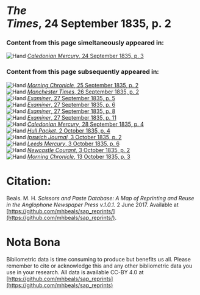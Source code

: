 # *The Times*, 24 September 1835, p. 2  
  
### Content from this page simeltaneously appeared in:  
![Hand](http://scissorsandpaste.net/wp-content/uploads/2017/06/smallhandpointer.png) [*Caledonian Mercury*, 24 September 1835, p. 3](https://mhbeals.github.io/sap_html/Caledonian-Mercury/Caledonian-Mercury-24-September-1835-p-3)  
  
### Content from this page subsequently appeared in:  
![Hand](http://scissorsandpaste.net/wp-content/uploads/2017/06/smallhandpointer.png) [*Morning Chronicle*, 25 September 1835, p. 2](https://mhbeals.github.io/sap_html/Morning-Chronicle/Morning-Chronicle-25-September-1835-p-2)  
![Hand](http://scissorsandpaste.net/wp-content/uploads/2017/06/smallhandpointer.png) [*Manchester Times*, 26 September 1835, p. 2](https://mhbeals.github.io/sap_html/Manchester-Times/Manchester-Times-26-September-1835-p-2)  
![Hand](http://scissorsandpaste.net/wp-content/uploads/2017/06/smallhandpointer.png) [*Examiner*, 27 September 1835, p. 5](https://mhbeals.github.io/sap_html/Examiner/Examiner-27-September-1835-p-5)  
![Hand](http://scissorsandpaste.net/wp-content/uploads/2017/06/smallhandpointer.png) [*Examiner*, 27 September 1835, p. 6](https://mhbeals.github.io/sap_html/Examiner/Examiner-27-September-1835-p-6)  
![Hand](http://scissorsandpaste.net/wp-content/uploads/2017/06/smallhandpointer.png) [*Examiner*, 27 September 1835, p. 8](https://mhbeals.github.io/sap_html/Examiner/Examiner-27-September-1835-p-8)  
![Hand](http://scissorsandpaste.net/wp-content/uploads/2017/06/smallhandpointer.png) [*Examiner*, 27 September 1835, p. 11](https://mhbeals.github.io/sap_html/Examiner/Examiner-27-September-1835-p-11)  
![Hand](http://scissorsandpaste.net/wp-content/uploads/2017/06/smallhandpointer.png) [*Caledonian Mercury*, 28 September 1835, p. 4](https://mhbeals.github.io/sap_html/Caledonian-Mercury/Caledonian-Mercury-28-September-1835-p-4)  
![Hand](http://scissorsandpaste.net/wp-content/uploads/2017/06/smallhandpointer.png) [*Hull Packet*, 2 October 1835, p. 4](https://mhbeals.github.io/sap_html/Hull-Packet/Hull-Packet-2-October-1835-p-4)  
![Hand](http://scissorsandpaste.net/wp-content/uploads/2017/06/smallhandpointer.png) [*Ipswich Journal*, 3 October 1835, p. 2](https://mhbeals.github.io/sap_html/Ipswich-Journal/Ipswich-Journal-3-October-1835-p-2)  
![Hand](http://scissorsandpaste.net/wp-content/uploads/2017/06/smallhandpointer.png) [*Leeds Mercury*, 3 October 1835, p. 6](https://mhbeals.github.io/sap_html/Leeds-Mercury/Leeds-Mercury-3-October-1835-p-6)  
![Hand](http://scissorsandpaste.net/wp-content/uploads/2017/06/smallhandpointer.png) [*Newcastle Courant*, 3 October 1835, p. 2](https://mhbeals.github.io/sap_html/Newcastle-Courant/Newcastle-Courant-3-October-1835-p-2)  
![Hand](http://scissorsandpaste.net/wp-content/uploads/2017/06/smallhandpointer.png) [*Morning Chronicle*, 13 October 1835, p. 3](https://mhbeals.github.io/sap_html/Morning-Chronicle/Morning-Chronicle-13-October-1835-p-3)  


# Citation: 

Beals. M. H. *Scissors and Paste Database: A Map of Reprinting and Reuse in the Anglophone Newspaper Press v.1.0.1.* 2 June 2017. Available at [https://github.com/mhbeals/sap_reprints/](https://github.com/mhbeals/sap_reprints/). 

# Nota Bona

Bibliometric data is time consuming to produce but benefits us all. Please remember to cite or acknowledge this and any other bibliometric data you use in your research. All data is available CC-BY 4.0 at [https://github.com/mhbeals/sap_reprints](https://github.com/mhbeals/sap_reprints)